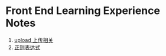 # Front End Learning Experience Notes
1. [upload 上传相关](https://github.com/lxfriday/lxfriday-frontend/tree/master/upload)
1. [正则表达式](https://github.com/lxfriday/lxfriday-frontend/tree/master/regexp)
